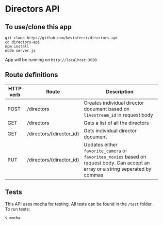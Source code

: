 # Directors API

## To use/clone this app
```
git clone http://github.com/kevinferri/directors-api
cd directors-api
npm install
node server.js
```

App will be running on `http://localhost:3000`

## Route definitions

| HTTP verb | Route                      | Description                                                                   |
| --------- | -------------------------  | ----------------------------------------------------------------------------- |
| POST      | /directors                 | Creates individual director document based on `livestream_id` in request body |
| GET       | /directors                 | Gets a list of all the directors                                              |
| GET       | /directors/{director_id}   | Gets individual director document                                             |
| PUT       | /directors/{director_id}   | Updates either `favorite_camera` or `favorites_movies` based on request body. Can accept an array or a string seperated by commas  |

## Tests

This API uses mocha for testing. All tests can be found in the `/test` folder. To run tests:

```
$ mocha

```